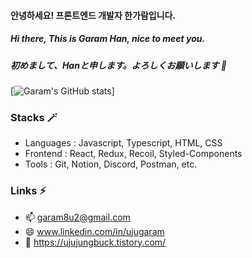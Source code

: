 
#### 안녕하세요! 프론트엔드 개발자 한가람입니다.
##### Hi there, This is Garam Han, nice to meet you.
##### 初めまして、Hanと申します。よろしくお願いします 🔅

[![Garam's GitHub stats](https://github-readme-stats.vercel.app/api?username=ujujungbuck)]

### Stacks 🪄

- Languages : Javascript, Typescript, HTML, CSS
- Frontend : React, Redux, Recoil, Styled-Components
- Tools : Git, Notion, Discord, Postman, etc.

### Links ⚡️

- 📫 garam8u2@gmail.com
- 😄 www.linkedin.com/in/ujugaram
- 🌱 https://ujujungbuck.tistory.com/

<!--
**ujujungbuck/ujujungbuck** is a ✨ _special_ ✨ repository because its `README.md` (this file) appears on your GitHub profile.

Here are some ideas to get you started:

- 🔭 I’m currently working on ...
- 🌱 I’m currently learning ...
- 👯 I’m looking to collaborate on ...
- 🤔 I’m looking for help with ...
- 💬 Ask me about ...
- 📫 How to reach me: ...
- 😄 Pronouns: ...
- ⚡ Fun fact: ...
-->
